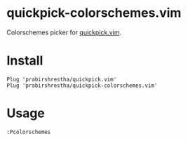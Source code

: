 # quickpick-colorschemes.vim
Colorschemes picker for [quickpick.vim](https://github.com/prabirshrestha/quickpick.vim).

# Install

```vim
Plug 'prabirshrestha/quickpick.vim'
Plug 'prabirshrestha/quickpick-colorschemes.vim'
```

# Usage

```vim
:Pcolorschemes
```
